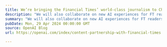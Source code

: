 ```yaml
---
title: We’re bringing the Financial Times’ world-class journalism to ChatGPT
description: "We will also collaborate on new AI experiences for FT readers."
summary: "We will also collaborate on new AI experiences for FT readers."
pubDate: Mon, 29 Apr 2024 00:00:00 GMT
source: OpenAI Blog
url: https://openai.com/index/content-partnership-with-financial-times

---
```


